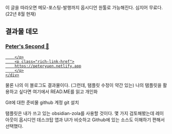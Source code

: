 이 글을 따라오면 메모-포스팅-발행까지 옵시디언 원툴로 가능해진다.
심지어 무료다.(22년 8월 현재)

결과물 데모
---

<div class="rich-link-card-container"><a class="rich-link-card" href="https://peteryuen.netlify.app" target="_blank">
	<div class="rich-link-image-container">
		<div class="rich-link-image" style="background-image: url('https://peteryuen.netlify.app/apple-touch-icon.png')">
	</div>
	</div>
	<div class="rich-link-card-text">
		<h3 class="rich-link-card-title">Peter's Second 🧠</h3>
		<p class="rich-link-card-description">
		
		</p>
		<p class="rich-link-href">
		https://peteryuen.netlify.app
		</p>
	</div>
</a></div>
물론 나의 이 블로그도 결과물이다. (그런데, 탬플릿 수정이 약간 있는) 
나의 탬플릿을 활용하고 싶다면 여기에서 READ.ME를 읽고 개인화


Git에 대한 
준비물
github 계정
git 설치


탬플릿은 내가 쓰고 있는 obsidian-zola를 사용할 것이다. 몇 가지 검토해봤는데 레이아웃이 옵시디언 데스크탑 앱과 UI가 비슷하고 Github에 있는 소스도 이해하기 편해서 선택했다.




